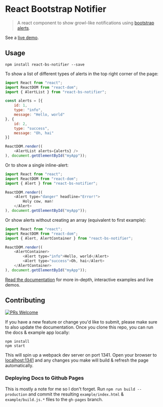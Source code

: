 # React Bootstrap Notifier

> A react component to show growl-like notifications using [bootstrap alerts](http://getbootstrap.com/components/#alerts).

See a [live demo](https://chadly.github.io/react-bs-notifier/).

## Usage

```
npm install react-bs-notifier --save
```

To show a list of different types of alerts in the top right corner of the page:

```js
import React from "react";
import ReactDOM from "react-dom";
import { AlertList } from "react-bs-notifier";

const alerts = [{
	id: 1,
	type: "info",
	message: "Hello, world"
}, {
	id: 2,
	type: "success",
	message: "Oh, hai"
}]

ReactDOM.render((
	<AlertList alerts={alerts} />
), document.getElementById("myApp"));
```

Or to show a single inline-alert:

```js
import React from "react";
import ReactDOM from "react-dom";
import { Alert } from "react-bs-notifier";

ReactDOM.render((
	<Alert type="danger" headline="Error!">
		Holy cow, man!
	</Alert>
), document.getElementById("myApp"));
```

Or show alerts without creating an array (equivalent to first example):

```js
import React from "react";
import ReactDOM from "react-dom";
import { Alert, AlertContainer } from "react-bs-notifier";

ReactDOM.render((
	<AlertContainer>
		<Alert type="info">Hello, world</Alert>
		<Alert type="success">Oh, hai</Alert>
	</AlertContainer>
), document.getElementById("myApp"));
```

[Read the documentation](https://chadly.github.io/react-bs-notifier/) for more in-depth, interactive examples and live demos.

## Contributing

[![PRs Welcome](https://img.shields.io/badge/PRs-welcome-brightgreen.svg?style=flat-square)](http://makeapullrequest.com)

If you have a new feature or change you'd like to submit, please make sure to also update the documentation. Once you clone this repo, you can run the docs & example app locally:

```
npm install
npm start
```

This will spin up a webpack dev server on port 1341. Open your browser to [localhost:1341](http://localhost:1341/) and any changes you make will build & refresh the page automatically.

### Deploying Docs to Github Pages

This is mostly a note for me so I don't forget. Run `npm run build --production` and commit the resulting `example/index.html` & `example/build.js.*` files to the `gh-pages` branch.